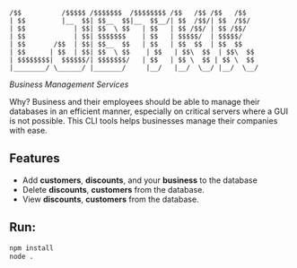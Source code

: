 ```
/$$          /$$$$$ /$$$$$$$  /$$$$$$$$ /$$   /$$ /$$   /$$
| $$         |__  $$| $$__  $$|__  $$__/| $$  /$$/| $$  /$$/
| $$            | $$| $$  \ $$   | $$   | $$ /$$/ | $$ /$$/ 
| $$            | $$| $$$$$$$    | $$   | $$$$$/  | $$$$$/  
| $$       /$$  | $$| $$__  $$   | $$   | $$  $$  | $$  $$  
| $$      | $$  | $$| $$  \ $$    | $$   | $$\  $$  | $$\  $$ 
| $$$$$$$$|  $$$$$$/| $$$$$$$/   | $$   | $$ \  $$ | $$ \  $$
|________/ \______/ |_______/     |__/   |__/  \__/ |__/  \__/
```
*Business Management Services*

Why? Business and their employees should be able to manage their databases in an efficient manner, especially on critical servers where a GUI is not possible. This CLI tools helps businesses manage their companies with ease.
## Features
- Add **customers**, **discounts**, and your **business** to the database
- Delete **discounts**, **customers** from the database.
- View **discounts**, **customers** from the database.


## Run:
```sh 
npm install
node .
```
